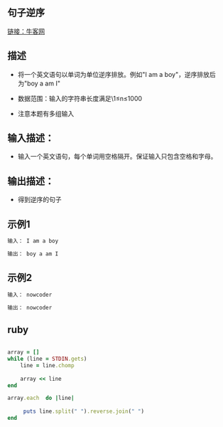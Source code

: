 ##  句子逆序

[链接：牛客网](https://www.nowcoder.com/questionTerminal/69ef2267aafd4d52b250a272fd27052c)

## 描述

- 将一个英文语句以单词为单位逆序排放。例如"I am a boy"，逆序排放后为"boy a am I"

- 数据范围：输入的字符串长度满足\1≤n≤1000 

- 注意本题有多组输入
  

## 输入描述：
- 输入一个英文语句，每个单词用空格隔开。保证输入只包含空格和字母。


## 输出描述：
- 得到逆序的句子






## 示例1

```bash
输入： I am a boy

输出： boy a am I

```



## 示例2

```bash
输入： nowcoder

输出： nowcoder

```

## ruby

```ruby 

array = []
while (line = STDIN.gets)
    line = line.chomp
    
    array << line
end

array.each  do |line|
    
     puts line.split(" ").reverse.join(" ")
end


```